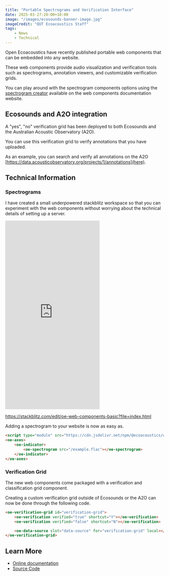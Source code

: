 ```yaml
---
title: "Portable Spectrograms and Verification Interface"
date: 2025-03-27:20:00+10:00
image: "/images/ecosounds-banner-image.jpg"
imageCredit: "QUT Ecoacoustics Staff"
tags:
    - News
    - Technical
---
```


Open Ecoacoustics have recently published portable web components that can be
embedded into any website.
<!--more-->

These web components provide audio visualization and verification tools such as
spectrograms, annotation viewers, and customizable verification grids.

You can play around with the spectrogram components options using the
[spectrogram creator](https://oe-web-components.netlify.app/spectrogram-creator/)
available on the web components documentation website.

## Ecosounds and A2O integration

A "yes", "no" verification grid has been deployed to both Ecosounds and the
Australian Acoustic Observatory (A2O).

You can use this verification grid to verify annotations that you have uploaded.

As an example, you can search and verify all annotations on the A2O
[https://data.acousticobservatory.org/projects/1/annotations](here).

## Technical Information

### Spectrograms

I have created a small underpowered stackblitz workspace so that you can
experiment with the web components without worrying about the technical details
of setting up a server.

<iframe src="https://stackblitz.com/edit/oe-web-components-basic?file=index.html" height="600" style="border-style: none;"></iframe>

<https://stackblitz.com/edit/oe-web-components-basic?file=index.html>

Adding a spectrogram to your website is now as easy as.

```html
<script type="module" src="https://cdn.jsdelivr.net/npm/@ecoacoustics/web-components/dist/components.js"></script>
<oe-axes>
    <oe-indicator>
        <oe-spectrogram src="/example.flac"></oe-spectrogram>
    </oe-indicator>
</oe-axes>
```

### Verification Grid

The new web components come packaged with a verification and classification
grid component.

Creating a custom verification grid outside of Ecosounds or the A2O can now be
done through the following code.

```html
<oe-verification-grid id="verification-grid">
    <oe-verification verified="true" shortcut="Y"></oe-verification>
    <oe-verification verified="false" shortcut="N"></oe-verification>

    <oe-data-source slot="data-source" for="verification-grid" local></oe-data-source>
</oe-verification-grid>
```

## Learn More

- [Online documentation](https://oe-web-components.netlify.app/)
- [Source Code](https://github.com/ecoacoustics/web-components)
